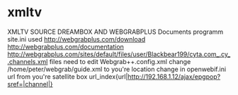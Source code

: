 # xmltv
XMLTV SOURCE DREAMBOX AND WEBGRABPLUS
Documents programm site.ini used
http://webgrabplus.com/download
http://webgrabplus.com/documentation
http://webgrabplus.com/sites/default/files/user/Blackbear199/cyta.com_.cy_.channels.xml
files need to edit
Webgrab++.config.xml
change <filename>/home/peter/webgrab/guide.xml</filename>
 to you're location
 change in openwebif.ini url from you're satellite box
 url_index{url|http://192.168.1.12/ajax/epgpop?sref=|channel|}
 
